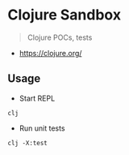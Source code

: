 # Clojure Sandbox

> Clojure POCs, tests

- https://clojure.org/

## Usage

- Start REPL
```shell
clj
```

- Run unit tests
```shell
clj -X:test
```